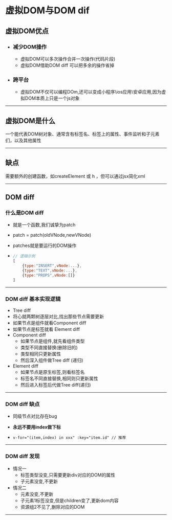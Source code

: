 # 虚拟DOM与DOM dif



## 虚拟DOM优点

- ### 减少DOM操作

  - 虚拟DOM可以多次操作合并一次操作(代码片段)
  - 虚拟DOM借助DOM diff 可以把多余的操作省掉

- ### 跨平台

  - 虚拟DOM不仅可以编程DOm,还可以变成小程序\ios应用\安卓应用,因为虚拟DOM本质上只是一个js对象

---

## 虚拟DOM是什么

一个能代表DOM树对象、通常含有标签名、标签上的属性、事件监听和子元素们，以及其他属性

---

## 缺点

需要额外的创建函数，如createElement 或 h ，但可以通过jsx简化xml

---

## DOM diff

### 什么是DOM diff

- 就是一个函数,我们诚挚为patch

- patch = patch(oldVNode,newVNode)

- patches就是要运行的DOM操作

- ```javascript
  // 逻辑示例
  [
      {type:"INSERT",vNode:...},
      {type:"TEXT",vNode:...},
      {type:"PROPS",vNode:[]}
  ]
  ```

---

### DOM diff 基本实现逻辑

-  Tree diff
  - 将心就两颗树逐层对比,找出那些节点需要更新
  - 如果节点是组件就看Component diff
  - 如果节点是标签就看 Element diff
- Component diff
  - 如果节点是组件,就先看组件类型
  - 类型不同直接替换(删除旧的)
  - 类型相同只更新属性
  - 然后深入组件做Tree diff (递归)
- Element diff
  - 如果节点是原生标签,则看标签名
  - 标签名不同直接替换,相同则只更新属性
  - 然后进入标签后代做Tree diff(递归)

---

### DOM diff  缺点

- 同级节点对比存在bug

- **永远不要用index做下标**

- ```vue
  v-for="(item,index) in xxx" :key="item.id" // 推荐
  ```

---

### DOM diff  发现

- 情况一
  - 标签类型没变,只需要更新div对应的DOM的属性
  - 子元素没变,不更新
- 情况二
  - 元素没变,不更新
  - 子元素1标签没变,但是children变了,更新dom内容
  - 资源组2不见了,删除对应的DOM

---

### 









